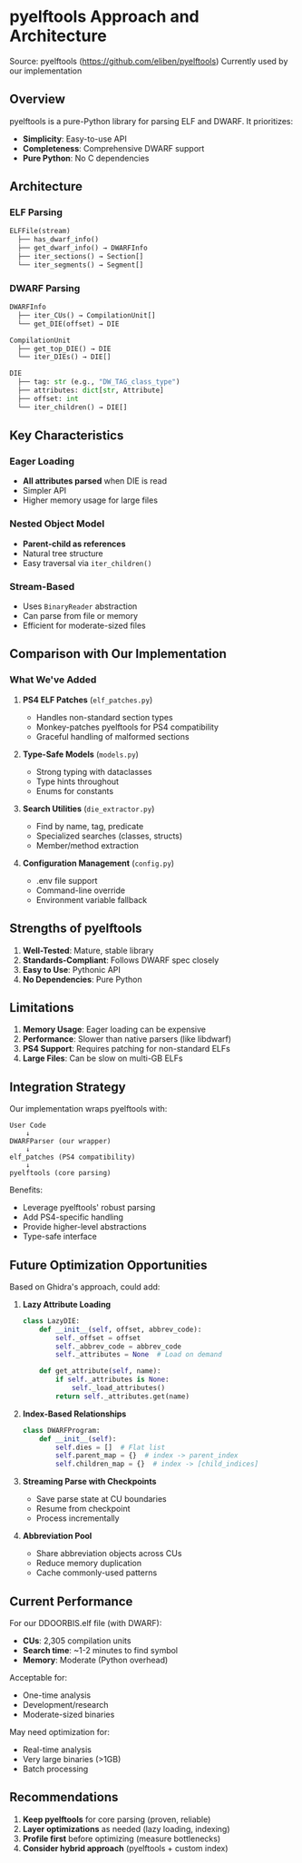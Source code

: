 # pyelftools Approach and Architecture

Source: pyelftools (https://github.com/eliben/pyelftools)
Currently used by our implementation

## Overview

pyelftools is a pure-Python library for parsing ELF and DWARF. It prioritizes:
- **Simplicity**: Easy-to-use API
- **Completeness**: Comprehensive DWARF support
- **Pure Python**: No C dependencies

## Architecture

### ELF Parsing

```python
ELFFile(stream)
  ├── has_dwarf_info()
  ├── get_dwarf_info() → DWARFInfo
  ├── iter_sections() → Section[]
  └── iter_segments() → Segment[]
```

### DWARF Parsing

```python
DWARFInfo
  ├── iter_CUs() → CompilationUnit[]
  └── get_DIE(offset) → DIE

CompilationUnit
  ├── get_top_DIE() → DIE
  └── iter_DIEs() → DIE[]

DIE
  ├── tag: str (e.g., "DW_TAG_class_type")
  ├── attributes: dict[str, Attribute]
  ├── offset: int
  └── iter_children() → DIE[]
```

## Key Characteristics

### Eager Loading
- **All attributes parsed** when DIE is read
- Simpler API
- Higher memory usage for large files

### Nested Object Model
- **Parent-child as references**
- Natural tree structure
- Easy traversal via `iter_children()`

### Stream-Based
- Uses `BinaryReader` abstraction
- Can parse from file or memory
- Efficient for moderate-sized files

## Comparison with Our Implementation

### What We've Added

1. **PS4 ELF Patches** (`elf_patches.py`)
   - Handles non-standard section types
   - Monkey-patches pyelftools for PS4 compatibility
   - Graceful handling of malformed sections

2. **Type-Safe Models** (`models.py`)
   - Strong typing with dataclasses
   - Type hints throughout
   - Enums for constants

3. **Search Utilities** (`die_extractor.py`)
   - Find by name, tag, predicate
   - Specialized searches (classes, structs)
   - Member/method extraction

4. **Configuration Management** (`config.py`)
   - .env file support
   - Command-line override
   - Environment variable fallback

## Strengths of pyelftools

1. **Well-Tested**: Mature, stable library
2. **Standards-Compliant**: Follows DWARF spec closely
3. **Easy to Use**: Pythonic API
4. **No Dependencies**: Pure Python

## Limitations

1. **Memory Usage**: Eager loading can be expensive
2. **Performance**: Slower than native parsers (like libdwarf)
3. **PS4 Support**: Requires patching for non-standard ELFs
4. **Large Files**: Can be slow on multi-GB ELFs

## Integration Strategy

Our implementation wraps pyelftools with:

```
User Code
    ↓
DWARFParser (our wrapper)
    ↓
elf_patches (PS4 compatibility)
    ↓
pyelftools (core parsing)
```

Benefits:
- Leverage pyelftools' robust parsing
- Add PS4-specific handling
- Provide higher-level abstractions
- Type-safe interface

## Future Optimization Opportunities

Based on Ghidra's approach, could add:

1. **Lazy Attribute Loading**
   ```python
   class LazyDIE:
       def __init__(self, offset, abbrev_code):
           self._offset = offset
           self._abbrev_code = abbrev_code
           self._attributes = None  # Load on demand

       def get_attribute(self, name):
           if self._attributes is None:
               self._load_attributes()
           return self._attributes.get(name)
   ```

2. **Index-Based Relationships**
   ```python
   class DWARFProgram:
       def __init__(self):
           self.dies = []  # Flat list
           self.parent_map = {}  # index -> parent_index
           self.children_map = {}  # index -> [child_indices]
   ```

3. **Streaming Parse with Checkpoints**
   - Save parse state at CU boundaries
   - Resume from checkpoint
   - Process incrementally

4. **Abbreviation Pool**
   - Share abbreviation objects across CUs
   - Reduce memory duplication
   - Cache commonly-used patterns

## Current Performance

For our DDOORBIS.elf file (with DWARF):
- **CUs**: 2,305 compilation units
- **Search time**: ~1-2 minutes to find symbol
- **Memory**: Moderate (Python overhead)

Acceptable for:
- One-time analysis
- Development/research
- Moderate-sized binaries

May need optimization for:
- Real-time analysis
- Very large binaries (>1GB)
- Batch processing

## Recommendations

1. **Keep pyelftools** for core parsing (proven, reliable)
2. **Layer optimizations** as needed (lazy loading, indexing)
3. **Profile first** before optimizing (measure bottlenecks)
4. **Consider hybrid approach** (pyelftools + custom index)
